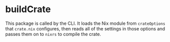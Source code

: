 # buildCrate

This package is called by the CLI. It loads the Nix module from `crateOptions` that `crate.nix` configures, then reads all of the settings in those options and passes them on to `nixrs` to compile the crate.

